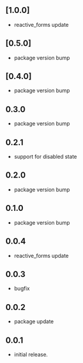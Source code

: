 ## [1.0.0]
* reactive_forms update

## [0.5.0]
* package version bump

## [0.4.0]
* package version bump

## 0.3.0
* package version bump

## 0.2.1
* support for disabled state

## 0.2.0
* package version bump

## 0.1.0
* package version bump

## 0.0.4
* reactive_forms update

## 0.0.3
* bugfix

## 0.0.2
* package update

## 0.0.1
* initial release.
